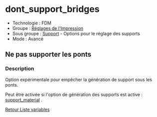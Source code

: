 # dont_support_bridges

* Technologie : FDM
* Groupe : [Réglages de l'Impression](../print_settings/print_settings.md)
* Sous groupe : [Support](../print_settings/print_settings.md#support) - Options pour le réglage des supports
* Mode : Avancé

## Ne pas supporter les ponts

### Description

Option expérimentale pour empêcher la génération de support sous les ponts.

Peut être activée si l'option de génération des supports est active  : [support_material](support_material.md) .

[Retour Liste variables](variable_list.md)